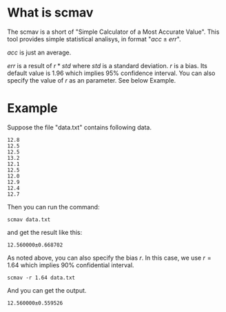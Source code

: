 # What is scmav
The scmav is a short of "Simple Calculator of a Most Accurate Value". This tool provides simple statistical analisys, in format "$acc\pm err$".

$acc$ is just an average. 

$err$ is a result of $r*std$ where $std$  is a standard deviation. $r$ is a bias. Its default value is 1.96 which implies 95% confidence interval. You can also specify the value of $r$ as an parameter. See below Example.

# Example
Suppose the file "data.txt" contains following data.
```
12.8
12.5
12.5
13.2
12.1
12.5
12.0
12.9
12.4
12.7
```

Then you can run the command:
```
scmav data.txt
``` 
and get the result like this: 
```
12.560000±0.668702
```

As noted above, you can also specify the bias $r$. In this case, we use $r=1.64$ which implies 90% confidential interval.
```
scmav -r 1.64 data.txt
```
And you can get the output.
```
12.560000±0.559526
```
